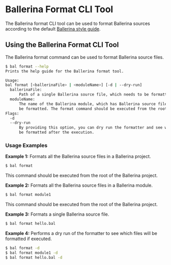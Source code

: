 # Ballerina Format CLI Tool

The Ballerina format CLI tool can be used to format Ballerina sources
according to the default [Ballerina style guide](https://github.com/ballerina-platform/ballerina-lang/tree/master/docs/style_guide).

## Using the Ballerina Format CLI Tool

The Ballerina format command can be used to format Ballerina source files.

```sh
$ bal format --help
Prints the help guide for the Ballerina format tool.

Usage:
bal format [<ballerinaFile> | <moduleName>] [-d | --dry-run]
  ballerinaFile:
      Path of a single Ballerina source file, which needs to be formatted.
  moduleName:
      The name of the Ballerina module, which has Ballerina source files that need to
      be formatted. The format command should be executed from the root of the Ballerina project.
Flags:
  -d
  --dry-run 
      By providing this option, you can dry run the formatter and see which files will
      be formatted after the execution.
```

### Usage Examples

**Example 1:** Formats all the Ballerina source files in a Ballerina project.
```sh
$ bal format
```

This command should be executed from the root of the Ballerina project.

**Example 2:** Formats all the Ballerina source files in a Ballerina module.
```sh
$ bal format module1
```
This command should be executed from the root of the Ballerina project.

**Example 3:** Formats a single Ballerina source file.
```sh
$ bal format hello.bal
```

**Example 4:** Performs a dry run of the formatter to see which files will be formatted
if executed.
```sh
$ bal format -d
$ bal format module1 -d
$ bal format hello.bal -d
```
